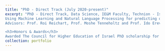 ```yaml
---
title: "PhD - Direct Track (July 2020-present)"
excerpt: "PhD - Direct Track, Data Science, IE&M Faculty, Technion - Israel Institute of Technology.</br>
Using Machine Learning and Natural Language Processing for predicting decision making in multi-agent interactions.<br/>
Advisors: Prof. Roi Reichart, Prof. Moshe Tenneholtz and Prof. Ido Erev.</br>

<h3>Honors & Awards</h3>
Awarded The Council for Higher Education of Israel PhD scholarship for outstanding female students in the high-tech fields."
collection: portfolio
---
```


